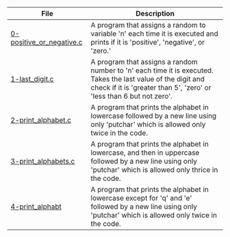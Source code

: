 |File|Description|
|-|-|
|[0-positive_or_negative.c](0-positive_or_negative.c)|A program that assigns a random to variable 'n' each time it is executed and prints if it is 'positive', 'negative', or 'zero.'|
|[1-last_digit.c](1-last_digit.c)|A program that assigns a random number to 'n' each time it is executed. Takes the last value of the digit and check if it is 'greater than 5', 'zero' or 'less than 6 but not zero'.|
|[2-print_alphabet.c](2-print_alphabet.c)|A program that prints the alphabet in lowercase followed by a new line using only 'putchar' which is allowed only twice in the code.|
|[3-print_alphabets.c](3-print_alphabets.c)|A program that prints the alphabet in lowercase, and then in uppercase followed by a new line using only 'putchar' which is allowed only thrice in the code.|
|[4-print_alphabt](4-print_alphabt)|A program that prints the alphabet in lowercase except for 'q' and 'e' followed by a new line using only 'putchar' which is allowed only twice in the code.|
